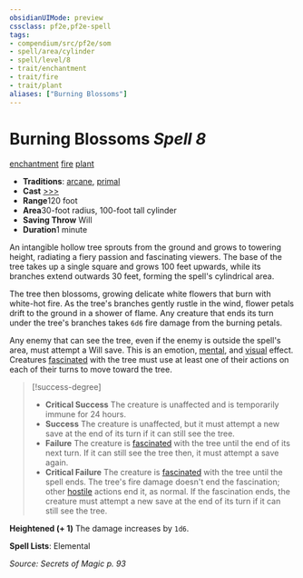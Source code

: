 ```yaml
---
obsidianUIMode: preview
cssclass: pf2e,pf2e-spell
tags:
- compendium/src/pf2e/som
- spell/area/cylinder
- spell/level/8
- trait/enchantment
- trait/fire
- trait/plant
aliases: ["Burning Blossoms"]
---
```

# Burning Blossoms *Spell 8*   
[enchantment](rules/traits/enchantment.md "Enchantment School Trait")  [fire](rules/traits/fire.md "Fire Energy & Element Trait")  [plant](rules/traits/plant.md "Plant Creature Type Trait")  

- **Traditions**: [arcane](rules/traits/arcane.md "Arcane Tradition Trait"), [primal](rules/traits/primal.md "Primal Tradition Trait")
- **Cast** [>>>](rules/core-rulebook/chapter-9-playing-the-game.md#Actions "Three-Action") 
- **Range**120 foot
- **Area**30-foot radius, 100-foot tall cylinder
- **Saving Throw** Will
- **Duration**1 minute

An intangible hollow tree sprouts from the ground and grows to towering height, radiating a fiery passion and fascinating viewers. The base of the tree takes up a single square and grows 100 feet upwards, while its branches extend outwards 30 feet, forming the spell's cylindrical area.

The tree then blossoms, growing delicate white flowers that burn with white-hot fire. As the tree's branches gently rustle in the wind, flower petals drift to the ground in a shower of flame. Any creature that ends its turn under the tree's branches takes `6d6` fire damage from the burning petals.

Any enemy that can see the tree, even if the enemy is outside the spell's area, must attempt a Will save. This is an emotion, [mental](rules/traits/mental.md "Mental Effect Trait"), and [visual](rules/traits/visual.md "Visual Effect Trait") effect. Creatures [fascinated](rules/conditions.md#Fascinated) with the tree must use at least one of their actions on each of their turns to move toward the tree.

> [!success-degree] 
> - **Critical Success** The creature is unaffected and is temporarily immune for 24 hours.
> - **Success** The creature is unaffected, but it must attempt a new save at the end of its turn if it can still see the tree.
> - **Failure** The creature is [fascinated](rules/conditions.md#Fascinated) with the tree until the end of its next turn. If it can still see the tree then, it must attempt a save again.
> - **Critical Failure** The creature is [fascinated](rules/conditions.md#Fascinated) with the tree until the spell ends. The tree's fire damage doesn't end the fascination; other [hostile](rules/conditions.md#Hostile) actions end it, as normal. If the fascination ends, the creature must attempt a new save at the end of its turn if it can still see the tree.

**Heightened (+ 1)** The damage increases by `1d6`.

**Spell Lists**: Elemental

*Source: Secrets of Magic p. 93*